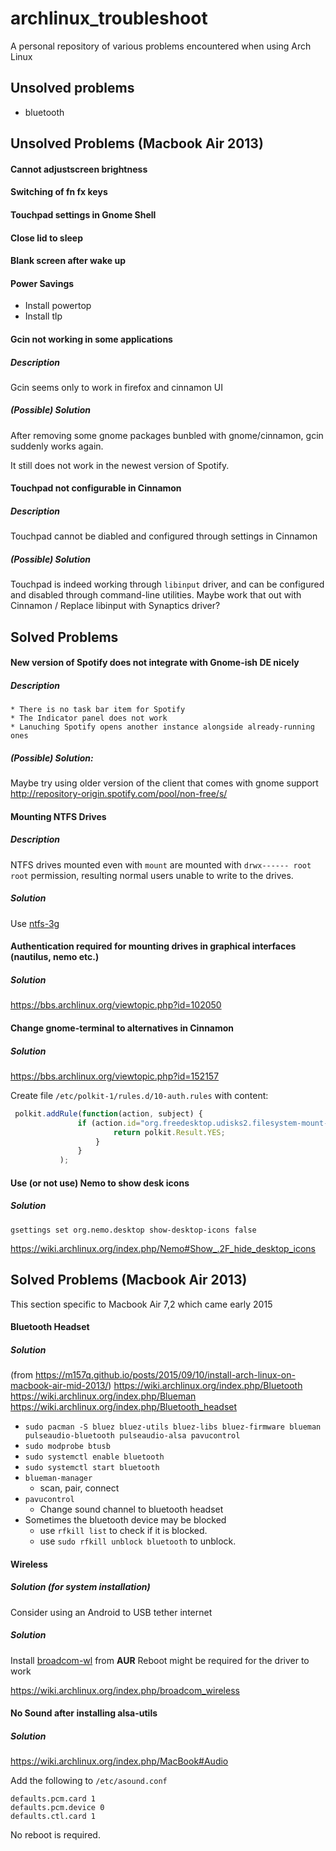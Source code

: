 # archlinux_troubleshoot
A personal repository of various problems encountered when using Arch Linux

## Unsolved problems
* bluetooth

## Unsolved Problems (Macbook Air 2013)
#### Cannot adjustscreen brightness
#### Switching of fn fx keys
#### Touchpad settings in Gnome Shell
#### Close lid to sleep
#### Blank screen after wake up
#### Power Savings
* Install powertop
* Install tlp


#### Gcin not working in some applications
##### Description
Gcin seems only to work in firefox and cinnamon UI
##### (Possible) Solution
After removing some gnome packages bunbled with gnome/cinnamon, gcin suddenly works again.

It still does not work in the newest version of Spotify.

#### Touchpad not configurable in Cinnamon
##### Description
Touchpad cannot be diabled and configured through settings in Cinnamon
##### (Possible) Solution
Touchpad is indeed working through ```libinput``` driver, and can be configured and disabled through command-line utilities.
Maybe work that out with Cinnamon / Replace libinput with Synaptics driver?

## Solved Problems

#### New version of Spotify does not integrate with Gnome-ish DE nicely
##### Description
    * There is no task bar item for Spotify
    * The Indicator panel does not work   
    * Lanuching Spotify opens another instance alongside already-running ones
##### (Possible) Solution:
Maybe try using older version of the client that comes with gnome support
http://repository-origin.spotify.com/pool/non-free/s/


#### Mounting NTFS Drives
##### Description
NTFS drives mounted even with ```mount``` are mounted with ```drwx------ root root``` permission, resulting normal users unable to write to the drives.
##### Solution
Use [ntfs-3g](https://wiki.archlinux.org/index.php/NTFS-3G)


#### Authentication required for mounting drives in graphical interfaces (nautilus, nemo etc.)
##### Solution
https://bbs.archlinux.org/viewtopic.php?id=102050


#### Change gnome-terminal to alternatives in Cinnamon
##### Solution
https://bbs.archlinux.org/viewtopic.php?id=152157

Create file ```/etc/polkit-1/rules.d/10-auth.rules``` with content:
```javascript
 polkit.addRule(function(action, subject) {
               if (action.id="org.freedesktop.udisks2.filesystem-mount-system" && subject.isInGroup("storage")) {
                       return polkit.Result.YES;
                   }
               }
           );
```

#### Use (or not use) Nemo to show desk icons
##### Solution
`gsettings set org.nemo.desktop show-desktop-icons false`

https://wiki.archlinux.org/index.php/Nemo#Show_.2F_hide_desktop_icons

## Solved Problems (Macbook Air 2013)

This section specific to Macbook Air 7,2 which came early 2015

#### Bluetooth Headset
##### Solution
(from https://m157q.github.io/posts/2015/09/10/install-arch-linux-on-macbook-air-mid-2013/)
https://wiki.archlinux.org/index.php/Bluetooth
https://wiki.archlinux.org/index.php/Blueman
https://wiki.archlinux.org/index.php/Bluetooth_headset
* `sudo pacman -S bluez bluez-utils bluez-libs bluez-firmware blueman pulseaudio-bluetooth pulseaudio-alsa pavucontrol`
* `sudo modprobe btusb`
* `sudo systemctl enable bluetooth`
* `sudo systemctl start bluetooth`
* `blueman-manager`
    * scan, pair, connect
* `pavucontrol`
    * Change sound channel to bluetooth headset
* Sometimes the bluetooth device may be blocked
    * use `rfkill list` to check if it is blocked.
    * use `sudo rfkill unblock bluetooth` to unblock.


#### Wireless
##### Solution (for system installation)
Consider using an Android to USB tether internet

##### Solution
Install [broadcom-wl](https://aur.archlinux.org/packages/broadcom-wl/) from **AUR**
Reboot might be required for the driver to work

https://wiki.archlinux.org/index.php/broadcom_wireless

#### No Sound after installing alsa-utils
##### Solution
https://wiki.archlinux.org/index.php/MacBook#Audio

Add the following to `/etc/asound.conf`
```
defaults.pcm.card 1
defaults.pcm.device 0
defaults.ctl.card 1
```
No reboot is required.
